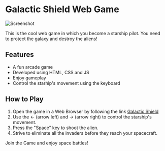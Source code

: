 # Galactic Shield Web Game
![Screenshot](game_screen.png)

This is the cool web game in which you become a starship pilot. You need to protect the galaxy and destroy the aliens!

## Features

- A fun arcade game
- Developed using HTML, CSS and JS
- Enjoy gameplay
- Control the starhip's movement using the keyboard

## How to Play

1. Open the game in a Web Browser by following the link [Galactic Shield](https://ampli-beginner.github.io/galactic_shield/game)
2. Use the <- (arrow left) and -> (arrow right) to control the starship's movement.
3. Press the "Space" key to shoot the alien.
4. Strive to eliminate all the invaders before they reach your spacecraft.

Join the Game and enjoy space battles!
